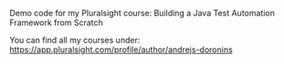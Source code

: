 Demo code for my Pluralsight course: Building a Java Test Automation Framework from Scratch

You can find all my courses under: https://app.pluralsight.com/profile/author/andrejs-doronins
